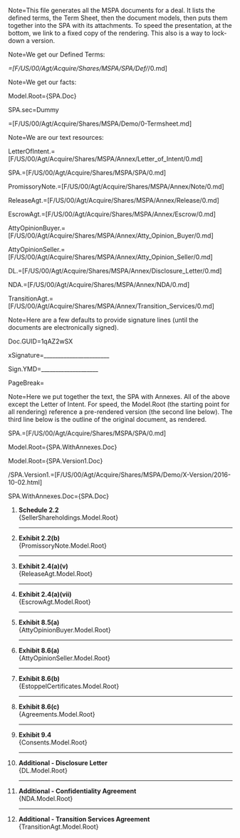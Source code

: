Note=This file generates all the MSPA documents for a deal.  It lists the defined terms, the Term Sheet, then the document models, then puts them together into the SPA with its attachments.   To speed the presentation, at the bottom, we link to a fixed copy of the rendering.  This also is a way to lock-down a version.

Note=We get our Defined Terms:

_=[F/US/00/Agt/Acquire/Shares/MSPA/SPA/Def/_/0.md]

Note=We get our facts:

Model.Root={SPA.Doc}

SPA.sec=Dummy

=[F/US/00/Agt/Acquire/Shares/MSPA/Demo/0-Termsheet.md]

Note=We are our text resources:

LetterOfIntent.=[F/US/00/Agt/Acquire/Shares/MSPA/Annex/Letter_of_Intent/0.md]

SPA.=[F/US/00/Agt/Acquire/Shares/MSPA/SPA/0.md]

PromissoryNote.=[F/US/00/Agt/Acquire/Shares/MSPA/Annex/Note/0.md]

ReleaseAgt.=[F/US/00/Agt/Acquire/Shares/MSPA/Annex/Release/0.md]

EscrowAgt.=[F/US/00/Agt/Acquire/Shares/MSPA/Annex/Escrow/0.md]

AttyOpinionBuyer.=[F/US/00/Agt/Acquire/Shares/MSPA/Annex/Atty_Opinion_Buyer/0.md]

AttyOpinionSeller.=[F/US/00/Agt/Acquire/Shares/MSPA/Annex/Atty_Opinion_Seller/0.md]

DL.=[F/US/00/Agt/Acquire/Shares/MSPA/Annex/Disclosure_Letter/0.md]

NDA.=[F/US/00/Agt/Acquire/Shares/MSPA/Annex/NDA/0.md]

TransitionAgt.=[F/US/00/Agt/Acquire/Shares/MSPA/Annex/Transition_Services/0.md]

Note=Here are a few defaults to provide signature lines (until the documents are electronically signed).

Doc.GUID=1qAZ2wSX

xSignature=_______________________

Sign.YMD=____________________

PageBreak=</i>
 
Note=Here we put together the text, the SPA with Annexes.  All of the above except the Letter of Intent. For speed, the Model.Root (the starting point for all rendering) reference a pre-rendered version (the second line below).  The third line below is the outline of the original document, as rendered.

SPA.=[F/US/00/Agt/Acquire/Shares/MSPA/SPA/0.md]

Model.Root={SPA.WithAnnexes.Doc}

Model.Root={SPA.Version1.Doc}

/SPA.Version1.=[F/US/00/Agt/Acquire/Shares/MSPA/Demo/X-Version/2016-10-02.html]

SPA.WithAnnexes.Doc={SPA.Doc}<ol><li><b>Schedule 2.2</b><br>{SellerShareholdings.Model.Root}<hr><li><b>Exhibit 2.2(b)</b><br>{PromissoryNote.Model.Root}<hr><li><b>Exhibit 2.4(a)(v)</b><br>{ReleaseAgt.Model.Root}<hr><li><b>Exhibit 2.4(a)(vii)</b><br>{EscrowAgt.Model.Root}<hr><li><b>Exhibit 8.5(a)</b><br>{AttyOpinionBuyer.Model.Root}<hr><li><b>Exhibit 8.6(a)</b><br>{AttyOpinionSeller.Model.Root}<hr><li><b>Exhibit 8.6(b)</b><br>{EstoppelCertificates.Model.Root}<hr><li><b>Exhibit 8.6(c)</b><br>{Agreements.Model.Root}<hr><li><b>Exhibit 9.4</b><br>{Consents.Model.Root}<hr><li><b>Additional - Disclosure Letter</b><br>{DL.Model.Root}<hr><li><b>Additional - Confidentiality Agreement</b><br>{NDA.Model.Root}<hr><li><b>Additional - Transition Services Agreement</b><br>{TransitionAgt.Model.Root}</ol>